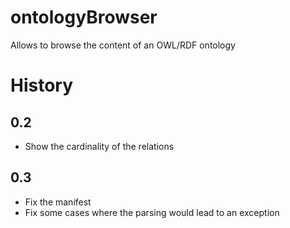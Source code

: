 # ontologyBrowser
Allows to browse the content of an OWL/RDF ontology

# History
## 0.2
 - Show the cardinality of the relations 

## 0.3
 - Fix the manifest
 - Fix some cases where the parsing would lead to an exception